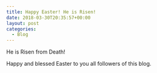 ```yaml
---
title: Happy Easter! He is Risen!
date: 2018-03-30T20:35:57+00:00
layout: post
categories:
  - Blog
---
```

He is Risen from Death!

Happy and blessed Easter to you all followers of this blog.